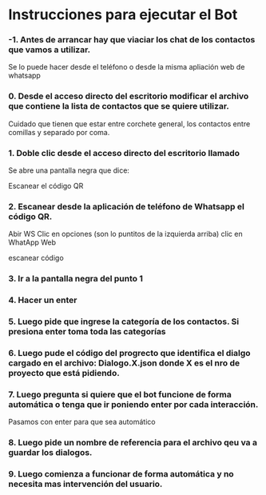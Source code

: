 # Instrucciones para ejecutar el Bot


### -1. Antes de arrancar hay que viaciar los chat de los contactos que vamos a utilizar.
Se lo puede hacer desde el teléfono o desde la misma apliación web de whatsapp

### 0. Desde el acceso directo del escritorio modificar el archivo que contiene la lista de contactos que se quiere utilizar.
Cuidado que tienen que estar entre corchete general, los contactos entre comillas y separado por coma.

### 1. Doble clic desde el acceso directo del escritorio llamado <ChatBot>

Se abre una pantalla negra que dice: 

Escanear el código QR

### 2. Escanear desde la aplicación de teléfono de Whatsapp el código QR. 
Abir WS
Clic en opciones (son lo puntitos de la izquierda arriba)
clic en WhatApp Web

escanear código


### 3. Ir a la pantalla negra del punto 1 

### 4. Hacer un enter

### 5. Luego pide que ingrese la categoría de los contactos. Si presiona enter toma toda las categorías

### 6. Luego pude el código del progrecto que identifica el dialgo cargado en el archivo: Dialogo.X.json donde X es el nro de proyecto que está pidiendo.

### 7. Luego pregunta si quiere que el bot funcione de forma automática o tenga que ir poniendo enter por cada interacción. 
Pasamos con enter para que sea automático

### 8. Luego pide un nombre de referencia para el archivo qeu va a guardar los dialogos.

### 9. Luego comienza a funcionar de forma automática y no necesita mas intervención del usuario. 

